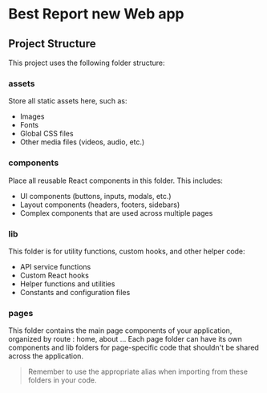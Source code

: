 # Best Report new Web app

## Project Structure

This project uses the following folder structure:

### assets

Store all static assets here, such as:
- Images
- Fonts
- Global CSS files
- Other media files (videos, audio, etc.)

### components

Place all reusable React components in this folder. This includes:
- UI components (buttons, inputs, modals, etc.)
- Layout components (headers, footers, sidebars)
- Complex components that are used across multiple pages

### lib

This folder is for utility functions, custom hooks, and other helper code:
- API service functions
- Custom React hooks
- Helper functions and utilities
- Constants and configuration files

### pages

This folder contains the main page components of your application, organized by route : home, about ...
Each page folder can have its own components and lib folders for page-specific code that shouldn't be shared across the application.

> Remember to use the appropriate alias when importing from these folders in your code.

